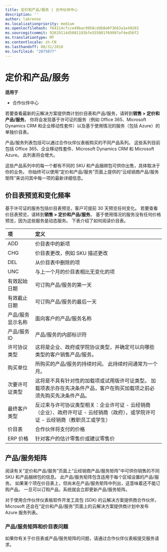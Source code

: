 ```yaml
---
title: 定价和产品/服务 | 合作伙伴中心
description: ''
author: labrenne
ms.localizationpriority: medium
ms.openlocfilehash: f64114cfcce49bac9958cddb8e0f3663a1e49203
ms.sourcegitcommit: 92629114d5081103bfe555081f69997af4ed56f2
ms.translationtype: MT
ms.contentlocale: zh-CN
ms.lasthandoff: 08/31/2018
ms.locfileid: "2875077"
---
```

# <a name="pricing-and-offers"></a>定价和产品/服务

**适用于**

-  合作伙伴中心

若要查看最新的云解决方案提供商计划价目表和产品/服务，请转到**销售 > 定价和产品/服务**。 你将会发现基于许可证的服务（例如 Office 365、Microsoft Dynamics CRM 和企业移动性套件）以及基于使用情况的服务（包括 Azure）的单独价目表。 

产品/服务列表包括可以通过合作伙伴仪表板购买的不同产品系列。 这些系列目前包括 Office 365、企业移动性套件、Microsoft Dynamics CRM 和 Microsoft Azure。 此列表将会增大。

这些产品系列中的每一个都有不同的 SKU 和产品捆绑包可供你出售，具体取决于你的业务。 你始终可以使用“定价和产品/服务”页面上提供的“云经销商产品/服务矩阵”来访问其中每一项的最新详细信息。

## <a name="pricelist-preview-and-change-frequency"></a>价目表预览和变化频率 

基于许可证的服务包括价目表预览，客户可提前 30 天预览任何变化。 若要查看价目表预览，请转到**销售 > 定价和产品/服务**。 基于使用情况的服务没有任何价格预览，因为这些服务是动态服务。 下表介绍了如何阅读价目表。

|**项**        |**定义**      |
|:-----------   |:-----------   |
|ADD   |价目表中的新项|
|CHG   |价目表更改，例如 SKU 描述更改|
|DEL   |从价目表中删除的项|
|UNC   |与上一个月的价目表相比无变化的项   |
|有效起始日期   |可订购产品/服务的第一天    |
|有效截止日期   |可订购产品/服务的最后一天   |
|产品/服务显示名称   |面向客户的产品/服务名称   |
|产品/服务 ID   |产品/服务的内部标识符   |
|许可协议类型   |这将是企业、政府或学院协议类型，并确定可以向哪些类型的客户销售产品/服务。|
|购买单位   |所购买的产品/服务的持续时间。 此持续时间通常为一个月。   |
|次要许可证类型   |这将是不具有针对性的加载项或试用版许可证类型。 加载项表示存在先决条件产品，客户在购买加载项之前必须先购买先决条件产品。|
|最终客户类型   |反过来与许可协议类型相关：企业许可证 - 云经销商（企业）、政府许可证 - 云经销商（政府），或学院许可证 - 云经销商（教职员工或学生）   |
|价目表   |合作伙伴将支付的价格   |
|ERP 价格   |针对客户的估计零售价或建议零售价   |

## <a name="offers-matrix"></a>产品/服务矩阵

阅读有关“定价和产品/服务”页面上“云经销商产品/服务矩阵”中可供你销售的不同 SKU 和产品捆绑包的信息。 此产品/服务矩阵包含适用于每个区域设置的产品/服务。 如果某个项在价目表上，但尚未在产品/服务矩阵中列出，这意味着还不能订购产品。 一旦可以订购产品，系统就会立即更新产品/服务矩阵。

对于使用合作伙伴仪表板软件开发工具包 (SDK) 的云解决方案提供商合作伙伴， Microsoft 还会在“定价和产品/服务”页面上的云解决方案提供商计划中发布 Azure 服务列表。

### <a name="offers-matrix-and-pricelist-questions"></a>产品/服务矩阵和价目表问题

如果你有关于价目表或产品/服务矩阵的问题，请通过合作伙伴仪表板提交服务请求。
